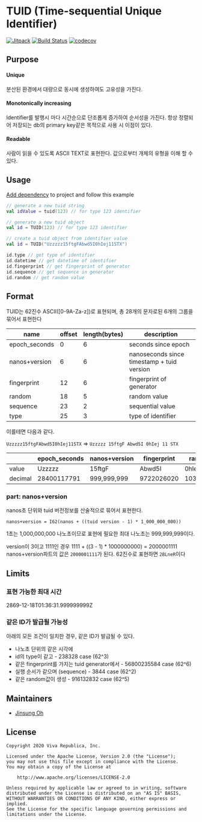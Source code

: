 # TUID (Time-sequential Unique Identifier)

[![Jitpack](https://jitpack.io/v/toss/tuid.svg)](https://jitpack.io/#toss/tuid)
[![Build Status](https://travis-ci.org/toss/tuid.svg?branch=master)](https://travis-ci.org/toss/tuid)
[![codecov](https://codecov.io/gh/toss/tuid/branch/master/graph/badge.svg)](https://codecov.io/gh/toss/tuid)

## Purpose
#### Unique 
분산된 환경에서 대량으로 동시에 생성하여도 고유성을 가진다.

#### Monotonically increasing 
Identifier를 발행시 마다 시간순으로 단조롭게 증가하여 순서성을 가진다.
항상 정렬되어 저장되는 db의 primary key같은 목적으로 사용 시 이점이 있다.

#### Readable
사람이 읽을 수 있도록 ASCII TEXT로 표현한다.
값으로부터 개체의 유형을 이해 할 수 있다.

## Usage
[Add dependency](https://jitpack.io/#toss/tuid/v0.0.1) to project and follow this example

```kotlin
// generate a new tuid string
val idValue = tuid(123) // for type 123 identifier

// generate a new tuid object
val id = TUID(123) // for type 123 identifier 

// create a tuid object from identifier value
val id = TUID("Uzzzzz15ftgFAbwd5I0hIej11STX") 

id.type // get type of identifier
id.datetime // get datetime of identifier
id.fingerprint // get fingerprint of generator
id.sequence // get sequence in generator
id.random // get random value
```

## Format
TUID는 62진수 ASCII([0-9A-Za-z])로 표현되며,
총 28개의 문자로된 6개의 그룹을 묶어서 표현한다

| name          | offset | length(bytes) | description                  |
|---------------|--------|---------------|------------------------------|
| epoch_seconds |      0 |             6 | seconds since epoch          |
| nanos+version |      6 |             6 | nanoseconds since timestamp + tuid version  |
| fingerprint   |     12 |             6 | fingerprint of generator     |
| random        |     18 |             5 | random value                 |
| sequence      |     23 |             2 | sequential value             |
| type          |     25 |             3 | type of identifier           |

이를테면 다음과 같다. 

`Uzzzzz15ftgFAbwd5I0hIej11STX` => `Uzzzzz 15ftgF Abwd5I 0hIej 11 STX` 

|         | epoch_seconds | nanos+version | fingerprint |  random  | sequence | type_id |
|---------|---------------|---------------|-------------|----------|----------|---------|
| value   | Uzzzzz        | 15ftgF        |  Abwd5I     |    0hIej |       11 |     STX |
| decimal | 28400117791   | 999,999,999   |  9722026020 | 10319821 |       63 |  109463 |


### part: nanos+version
nanos초 단위와 tuid 버전정보를 산술적으로 묶어서 표현한다.
```
nanos+version = I62(nanos + ((tuid version - 1) * 1_000_000_000))
```

1초는 1,000,000,000 나노초이므로 표현에 필요한 최대 나노초는 999,999,999이다.

version이 3이고 1111인 경우
1111 + ((3 - 1) * 1000000000) = 2000001111
nanos+version파트의 값은 `2000001111`가 된다.
62진수로 표현하면 `2BLneR`이다 

## Limits
### 표현 가능한 최대 시간
2869-12-18T01:36:31.999999999Z

### 같은 ID가 발급될 가능성
아래의 모든 조건이 일치한 경우, 같은 ID가 발급될 수 있다.
* 나노초 단위의 같은 시각에 
* id의 type이 같고 - 238328 case (62^3)
* 같은 fingerprint를 가지는 tuid generator에서 - 56800235584 case (62^6)
* 실행 순서가 같으며 (sequence) - 3844 case (62^2)
* 같은 random값이 생성 - 916132832 case (62^5)


## Maintainers

* [Jinsung Oh](https://github.com/econquer)

## License

    Copyright 2020 Viva Republica, Inc.

    Licensed under the Apache License, Version 2.0 (the "License");
    you may not use this file except in compliance with the License.
    You may obtain a copy of the License at

        http://www.apache.org/licenses/LICENSE-2.0

    Unless required by applicable law or agreed to in writing, software
    distributed under the License is distributed on an "AS IS" BASIS,
    WITHOUT WARRANTIES OR CONDITIONS OF ANY KIND, either express or implied.
    See the License for the specific language governing permissions and
    limitations under the License.
